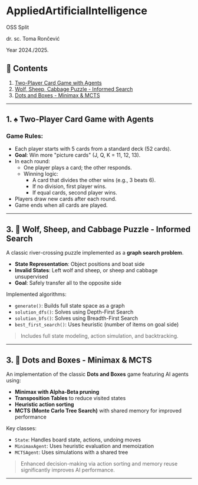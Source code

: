 # AppliedArtificialIntelligence

OSS Split

dr. sc. Toma Rončević

Year 2024./2025.


## 📁 Contents

1. [Two-Player Card Game with Agents](#1-two-player-card-game-with-agents)
2. [Wolf, Sheep, Cabbage Puzzle - Informed Search](#2-wolf-sheep-cabbage-puzzle---informed-search)
3. [Dots and Boxes - Minimax & MCTS](#3-dots-and-boxes---minimax--mcts)

---
## 1. ♠️ Two-Player Card Game with Agents

### Game Rules:
- Each player starts with 5 cards from a standard deck (52 cards).
- **Goal**: Win more "picture cards" (J, Q, K = 11, 12, 13).
- In each round:
  - One player plays a card; the other responds.
  - Winning logic:
    - A card that divides the other wins (e.g., 3 beats 6).
    - If no division, first player wins.
    - If equal cards, second player wins.
- Players draw new cards after each round.
- Game ends when all cards are played.

---

## 3. 🧠 Wolf, Sheep, and Cabbage Puzzle - Informed Search

A classic river-crossing puzzle implemented as a **graph search problem**.

- **State Representation**: Object positions and boat side
- **Invalid States**: Left wolf and sheep, or sheep and cabbage unsupervised
- **Goal**: Safely transfer all to the opposite side

Implemented algorithms:
- `generate()`: Builds full state space as a graph
- `solution_dfs()`: Solves using Depth-First Search
- `solution_bfs()`: Solves using Breadth-First Search
- `best_first_search()`: Uses heuristic (number of items on goal side)

> Includes full state modeling, action simulation, and backtracking.

---

## 3. 🧩 Dots and Boxes - Minimax & MCTS

An implementation of the classic **Dots and Boxes** game featuring AI agents using:
- **Minimax with Alpha-Beta pruning**
- **Transposition Tables** to reduce visited states
- **Heuristic action sorting**
- **MCTS (Monte Carlo Tree Search)** with shared memory for improved performance

Key classes:
- `State`: Handles board state, actions, undoing moves
- `MinimaxAgent`: Uses heuristic evaluation and memoization
- `MCTSAgent`: Uses simulations with a shared tree

> Enhanced decision-making via action sorting and memory reuse significantly improves AI performance.

---

